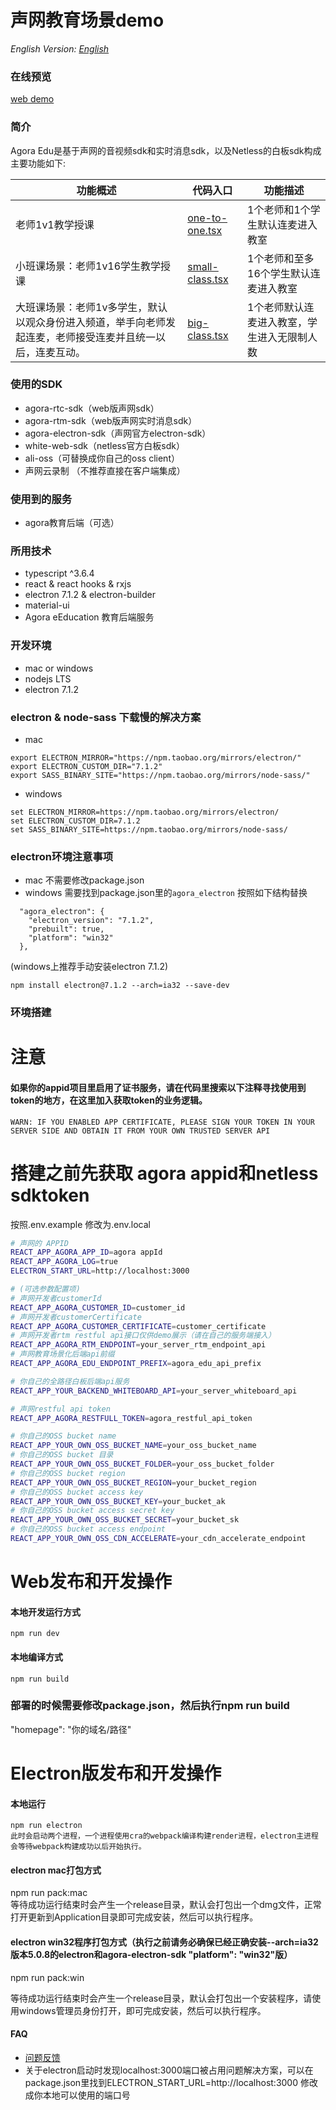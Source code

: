 # 声网教育场景demo  

*English Version: [English](README.md)*  

### 在线预览
  [web demo](https://solutions.agora.io/education/web/)

### 简介
  Agora Edu是基于声网的音视频sdk和实时消息sdk，以及Netless的白板sdk构成  
  主要功能如下:

  |功能概述|代码入口|功能描述|  
  | ---- | ----- | ----- |
  |老师1v1教学授课 | [one-to-one.tsx](./src/pages/classroom/one-to-one.tsx) | 1个老师和1个学生默认连麦进入教室 |
  |小班课场景：老师1v16学生教学授课| [small-class.tsx](./src/pages/classroom/small-class.tsx) | 1个老师和至多16个学生默认连麦进入教室 |
  |大班课场景：老师1v多学生，默认以观众身份进入频道，举手向老师发起连麦，老师接受连麦并且统一以后，连麦互动。| [big-class.tsx](./src/pages/classroom/big-class.tsx) | 1个老师默认连麦进入教室，学生进入无限制人数 |

### 使用的SDK
  * agora-rtc-sdk（web版声网sdk）
  * agora-rtm-sdk（web版声网实时消息sdk）
  * agora-electron-sdk（声网官方electron-sdk）
  * white-web-sdk（netless官方白板sdk）
  * ali-oss（可替换成你自己的oss client）
  * 声网云录制 （不推荐直接在客户端集成）

### 使用到的服务  
  * agora教育后端（可选）

### 所用技术
  * typescript ^3.6.4
  * react & react hooks & rxjs
  * electron 7.1.2 & electron-builder
  * material-ui
  * Agora eEducation 教育后端服务


### 开发环境
  * mac or windows
  * nodejs LTS
  * electron 7.1.2

### electron & node-sass 下载慢的解决方案
  * mac
  ```
  export ELECTRON_MIRROR="https://npm.taobao.org/mirrors/electron/"
  export ELECTRON_CUSTOM_DIR="7.1.2"
  export SASS_BINARY_SITE="https://npm.taobao.org/mirrors/node-sass/"

  ```
  * windows
  ```
  set ELECTRON_MIRROR=https://npm.taobao.org/mirrors/electron/
  set ELECTRON_CUSTOM_DIR=7.1.2
  set SASS_BINARY_SITE=https://npm.taobao.org/mirrors/node-sass/
  ```

### electron环境注意事项
  * mac 不需要修改package.json
  * windows 需要找到package.json里的`agora_electron` 按照如下结构替换
  ```
    "agora_electron": {
      "electron_version": "7.1.2",
      "prebuilt": true,
      "platform": "win32"
    },
  ```
  (windows上推荐手动安装electron 7.1.2)
  ```
  npm install electron@7.1.2 --arch=ia32 --save-dev
  ```

### 环境搭建

# 注意 
#### 如果你的appid项目里启用了证书服务，请在代码里搜索以下注释寻找使用到token的地方，在这里加入获取token的业务逻辑。
```
WARN: IF YOU ENABLED APP CERTIFICATE, PLEASE SIGN YOUR TOKEN IN YOUR SERVER SIDE AND OBTAIN IT FROM YOUR OWN TRUSTED SERVER API
```

# 搭建之前先获取 agora appid和netless sdktoken
  按照.env.example
  修改为.env.local
```bash
# 声网的 APPID
REACT_APP_AGORA_APP_ID=agora appId
REACT_APP_AGORA_LOG=true
ELECTRON_START_URL=http://localhost:3000

# (可选参数配置项)
# 声网开发者customerId
REACT_APP_AGORA_CUSTOMER_ID=customer_id
# 声网开发者customerCertificate
REACT_APP_AGORA_CUSTOMER_CERTIFICATE=customer_certificate
# 声网开发者rtm restful api接口仅供demo展示（请在自己的服务端接入）
REACT_APP_AGORA_RTM_ENDPOINT=your_server_rtm_endpoint_api
# 声网教育场景化后端api前缀
REACT_APP_AGORA_EDU_ENDPOINT_PREFIX=agora_edu_api_prefix

# 你自己的全路径白板后端api服务
REACT_APP_YOUR_BACKEND_WHITEBOARD_API=your_server_whiteboard_api

# 声网restful api token
REACT_APP_AGORA_RESTFULL_TOKEN=agora_restful_api_token

# 你自己的OSS bucket name
REACT_APP_YOUR_OWN_OSS_BUCKET_NAME=your_oss_bucket_name
# 你自己的OSS bucket 目录
REACT_APP_YOUR_OWN_OSS_BUCKET_FOLDER=your_oss_bucket_folder
# 你自己的OSS bucket region
REACT_APP_YOUR_OWN_OSS_BUCKET_REGION=your_bucket_region
# 你自己的OSS bucket access key
REACT_APP_YOUR_OWN_OSS_BUCKET_KEY=your_bucket_ak
# 你自己的OSS bucket access secret key
REACT_APP_YOUR_OWN_OSS_BUCKET_SECRET=your_bucket_sk
# 你自己的OSS bucket access endpoint
REACT_APP_YOUR_OWN_OSS_CDN_ACCELERATE=your_cdn_accelerate_endpoint
```

# Web发布和开发操作  

#### 本地开发运行方式  
  `npm run dev`  

#### 本地编译方式  
  `npm run build`  

### 部署的时候需要修改package.json，然后执行npm run build  
  "homepage": "你的域名/路径"  

# Electron版发布和开发操作  

#### 本地运行  
  `npm run electron`  
  `此时会启动两个进程，一个进程使用cra的webpack编译构建render进程，electron主进程会等待webpack构建成功以后开始执行。`  

#### electron mac打包方式
  npm run pack:mac  
  等待成功运行结束时会产生一个release目录，默认会打包出一个dmg文件，正常打开更新到Application目录即可完成安装，然后可以执行程序。  

#### electron win32程序打包方式（执行之前请务必确保已经正确安装--arch=ia32版本5.0.8的electron和agora-electron-sdk "platform": "win32"版）
  npm run pack:win  
  
  等待成功运行结束时会产生一个release目录，默认会打包出一个安装程序，请使用windows管理员身份打开，即可完成安装，然后可以执行程序。  

#### FAQ  
  * [问题反馈](https://github.com/AgoraIO-Usecase/eEducation/issues/new)  
  * 关于electron启动时发现localhost:3000端口被占用问题解决方案，可以在package.json里找到ELECTRON_START_URL=http://localhost:3000 修改成你本地可以使用的端口号  
